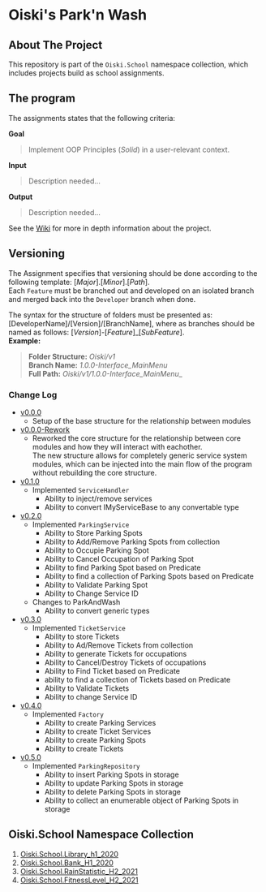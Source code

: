 # Oiski's Park'n Wash

## About The Project
This repository is part of the `Oiski.School` namespace collection, which includes projects build as school assignments.

## The program
The assignments states that the following criteria:

**Goal**
>Implement OOP Principles (_Solid_) in a user-relevant context.

**Input**
> Description needed...

**Output**
> Description needed...

See the [Wiki](https://github.com/ZhakalenDk/Oiski.School.ParkAndWash_H2_2021/wiki) for more in depth information about the project.

## Versioning
The Assignment specifies that versioning should be done according to the following template: [_Major_].[_Minor_].[_Path_].\
Each `Feature` must be branched out and developed on an isolated branch and merged back into the `Developer` branch when done.

The syntax for the structure of folders must be presented as: [DeveloperName]/[Version]/[BranchName], where as branches should be named as follows: [*Version*]-[*Feature*]_[*SubFeature*].\
**Example:**
>**Folder Structure:** _Oiski/v1_ \
>**Branch Name:** _1.0.0-Interface_MainMenu_ \
>**Full Path:** _Oiski/v1/1.0.0-Interface_MainMenu__

### Change Log
- [v0.0.0](https://github.com/ZhakalenDk/Oiski.School.ParkAndWash_H2_2021/releases/tag/v0.0.0)
  - Setup of the base structure for the relationship between modules
- [v0.0.0-Rework](https://github.com/ZhakalenDk/Oiski.School.ParkAndWash_H2_2021/releases/tag/v0.0.0-Rework)
  - Reworked the core structure for the relationship between core modules and how they will interact with eachother. \
    The new structure allows for completely generic service system modules, which can be injected into the main flow of the program without rebuilding the core structure.
- [v0.1.0](https://github.com/ZhakalenDk/Oiski.School.ParkAndWash_H2_2021/releases/tag/v0.1.0)
  - Implemented `ServiceHandler`
    - Ability to inject/remove services
    - Ability to convert IMyServiceBase to any convertable type
- [v0.2.0](https://github.com/ZhakalenDk/Oiski.School.ParkAndWash_H2_2021/releases/tag/v0.2.0)
  - Implemented `ParkingService`
    - Ability to Store Parking Spots
    - Ability to Add/Remove Parking Spots from collection
    - Ability to Occupie Parking Spot
    - Ability to Cancel Occupation of Parking Spot
    - Ability to find Parking Spot based on Predicate
    - Ability to find a collection of Parking Spots based on Predicate
    - Ability to Validate Parking Spot
    - Ability to Change Service ID
  - Changes to ParkAndWash
    - Ability to convert generic types
- [v0.3.0](https://github.com/ZhakalenDk/Oiski.School.ParkAndWash_H2_2021/releases/tag/v0.3.0)
  - Implemented `TicketService`
    - Ability to store Tickets
    - Ability to Ad/Remove Tickets from collection
    - Ability to generate Tickets for occupations
    - Ability to Cancel/Destroy Tickets of occupations
    - Ability to Find Ticket based on Predicate
    - ability to find a collection of Tickets based on Predicate
    - Ability to Validate Tickets
    - Ability to change Service ID
- [v0.4.0](https://github.com/ZhakalenDk/Oiski.School.ParkAndWash_H2_2021/releases/tag/v0.4.0)
  - Implemented `Factory`
    - Ability to create Parking Services
    - Ability to create Ticket Services
    - Ability to create Parking Spots
    - Ability to create Tickets
- [v0.5.0](https://github.com/ZhakalenDk/Oiski.School.ParkAndWash_H2_2021/releases/tag/v0.5.0)
  - Implemented `ParkingRepository`
    - Ability to insert Parking Spots in storage
    - Ability to update Parking Spots in storage
    - Ability to delete Parking Spots in storage
    - Ability to collect an enumerable object of Parking Spots in storage

## Oiski.School Namespace Collection
1. [Oiski.School.Library_h1_2020](https://github.com/ZhakalenDk/Oiski.School.Library_H1_2020)
2. [Oiski.School.Bank_H1_2020](https://github.com/ZhakalenDk/Oiski.School.Bank_H1_2020)
3. [Oiski.School.RainStatistic_H2_2021](https://github.com/ZhakalenDk/Oiski.School.RainStatistic_H2_2021)
4. [Oiski.School.FitnessLevel_H2_2021](https://github.com/ZhakalenDk/Oiski.School.FitnessLevel_H2_2021)
